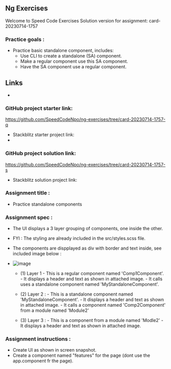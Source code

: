 ## Ng Exercises
Welcome to Speed Code Exercises
Solution version for assignment: card-20230714-1757

### Practice goals :

- Practice basic standalone component, includes:
  - Use CLI to create a standalone (SA) component.
  - Make a regular component use this SA component.
  - Have the SA component use a regular component.

## Links
- 
### GitHub project starter link:
   https://github.com/SpeedCodeNpo/ng-exercises/tree/card-20230714-1757-q

- Stackblitz starter project link:
-
### GitHub project solution link:
   https://github.com/SpeedCodeNpo/ng-exercises/tree/card-20230714-1757-s

- Stackblitz solution project link:

### Assignment title :
- Practice standalone components

### Assignment spec :
- The UI displays a 3 layer grouping of components, one inside the other.
- FYI : The styling are already included in the src/styles.scss file.
- The components are dispplayed as div with border and text inside, see included image below :
- ![image](https://github.com/SpeedCodeNpo/ng-exercises/assets/132397719/15f9a6ab-ecc9-472b-8b45-8023ee4f89cb)

  - (1) Layer 1
        - This is a regular component named 'Comp1Component'.
        - It displays a header and text as shown in attached image.
        - It calls uses a standalone component named 'MyStandaloneComponent'.
  
  - (2) Layer 2 :
        - This is a standalone component named 'MyStandaloneComponent'.
        - It displays a header and text as shown in attached image.
        - It calls a component named  'Comp2Component' from a module named 'Module2'
          
  - (3) Layer 3 :
        - This is a component from a module named 'Modle2'
        - It displays a header and text as shown in attached image.


### Assignment instructions :

- Create UI as shown in screen snapshot.
- Create a component named "features" for the page (dont use the app.component fr the page).
